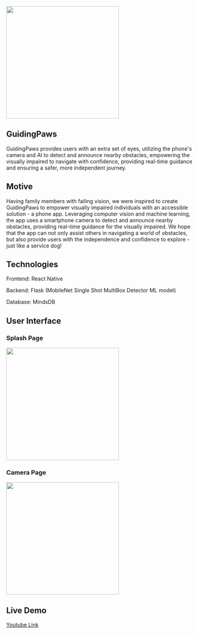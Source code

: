 <img src="https://github.com/joonyoo181/GuidingPaws/assets/59751754/5e15bd7d-d202-4e7a-81fb-153b58b9a402" height="300">

## GuidingPaws
GuidingPaws provides users with an extra set of eyes, utilizing the phone's camera and AI to detect and announce nearby obstacles, empowering the visually impaired to navigate with confidence, providing real-time guidance and ensuring a safer, more independent journey.

## Motive
Having family members with failing vision, we were inspired to create GuidingPaws to empower visually impaired individuals with an accessible solution - a phone app. Leveraging computer vision and machine learning, the app uses a smartphone camera to detect and announce nearby obstacles, providing real-time guidance for the visually impaired. We hope that the app can not only assist others in navigating a world of obstacles, but also provide users with the independence and confidence to explore - just like a service dog!

## Technologies
Frontend: React Native

Backend: Flask (MobileNet Single Shot MultiBox Detector ML model)

Database: MindsDB

## User Interface
### Splash Page
<img src="https://github.com/joonyoo181/GuidingPaws/assets/59751754/0cdf266b-6750-4dc4-812e-fa2a77914cf5" width="300">

### Camera Page
<img src="https://github.com/joonyoo181/GuidingPaws/assets/59751754/5e01372c-5de3-405a-853b-cc5021eff852" width="300">

## Live Demo
[Youtube Link](https://youtu.be/L1bwpKdfMHc?feature=shared)
